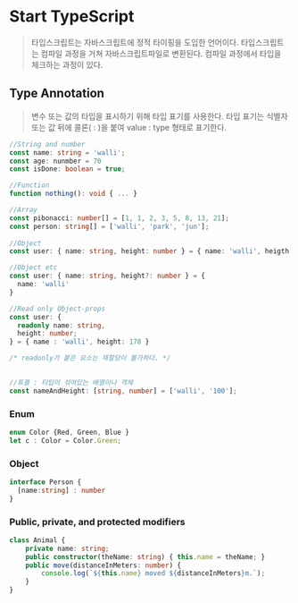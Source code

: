 # Start TypeScript 

> 타입스크립트는 자바스크립트에 정적 타이핑을 도입한 언어이다. 타입스크립트는 컴파일 과정을 거쳐 자바스크립트파일로 변환된다. 컴파일 과정에서 타입을 체크하는 과정이 있다.



## Type Annotation

> 변수 또는 값의 타입을 표시하기 위해 타입 표기를 사용한다. 타입 표기는 식별자 또는 값 뒤에 콜론( : )을 붙여 value : type 형태로 표기한다.

```typescript
//String and number
const name: string = 'walli';
const age: nunmber = 70
const isDone: boolean = true;

//Function
function nothing(): void { ... }

//Array
const pibonacci: number[] = [1, 1, 2, 3, 5, 8, 13, 21];
const person: string[] = ['walli', 'park', 'jun'];
                          
//Object
const user: { name: string, height: number } = { name: 'walli', heigth:178 }

//Object etc
const user: { name: string, height?: number } = {
  name: 'walli'
}

//Read only Object-props
const user: {
  readonly name: string,
  height: number;
} = { name : 'walli', height: 178 }

/* readonly가 붙은 요소는 재할당이 불가하다. */
                          

//튜플 : 타입이 섞여있는 배열이나 객체
const nameAndHeight: [string, number] = ['walli', '100'];
```



### Enum

```ts
enum Color {Red, Green, Blue }
let c : Color = Color.Green;
```



### Object

```ts
interface Person {
  [name:string] : number
}
```



### Public, private, and protected modifiers

```ts
class Animal {
    private name: string;
    public constructor(theName: string) { this.name = theName; }
    public move(distanceInMeters: number) {
        console.log(`${this.name} moved ${distanceInMeters}m.`);
    }
}
```


